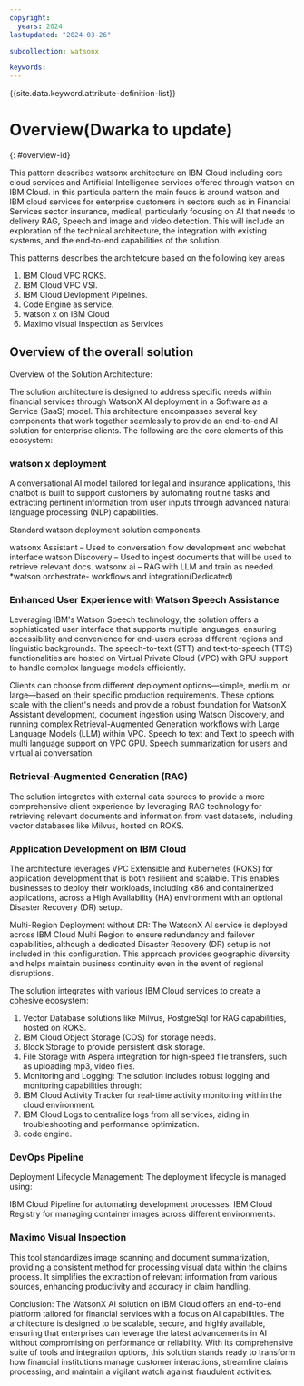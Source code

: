 ```yaml
---
copyright:
  years: 2024
lastupdated: "2024-03-26"

subcollection: watsonx

keywords:
---
```

{{site.data.keyword.attribute-definition-list}}

# Overview(Dwarka to update)

{: #overview-id}

This pattern describes watsonx architecture on IBM Cloud including core cloud services and Artificial Intelligence services offered through watson on IBM Cloud. in this particula pattern the main foucs is around watson and IBM cloud services for enterprise customers in sectors such as in Financial Services sector insurance, medical, particularly focusing on AI that needs to delivery RAG, Speech and image and video detection. This will include an exploration of the technical architecture, the integration with existing systems, and the end-to-end capabilities of the solution.

This patterns describes the architetcure based on the following key areas

1. IBM Cloud VPC ROKS.
2. IBM Cloud  VPC VSI.
3. IBM Cloud Devlopment Pipelines.
4. Code Engine as service.
5. watson x on IBM Cloud
6. Maximo visual Inspection as Services

## Overview of the overall solution

Overview of the Solution Architecture:

The solution architecture is designed to address specific needs within financial services through WatsonX AI deployment in a Software as a Service (SaaS) model. This architecture encompasses several key components that work together seamlessly to provide an end-to-end AI solution for enterprise clients. The following are the core elements of this ecosystem:

### watson x deployment

A conversational AI model tailored for legal and insurance applications, this chatbot is built to support customers by automating routine tasks and extracting pertinent information from user inputs through advanced natural language processing (NLP) capabilities.

Standard watson deployment solution components.

watsonx Assistant – Used to conversation flow development and webchat interface
watson Discovery – Used to ingest documents that will be used to retrieve relevant docs.
watsonx ai – RAG with LLM and train as needed.
*watson orchestrate- workflows and integration(Dedicated)

### Enhanced User Experience with Watson Speech Assistance

Leveraging IBM's Watson Speech technology, the solution offers a sophisticated user interface that supports multiple languages, ensuring accessibility and convenience for end-users across different regions and linguistic backgrounds. The speech-to-text (STT) and text-to-speech (TTS) functionalities are hosted on Virtual Private Cloud (VPC) with GPU support to handle complex language models efficiently.

Clients can choose from different deployment options—simple, medium, or large—based on their specific production requirements. These options scale with the client's needs and provide a robust foundation for WatsonX Assistant development, document ingestion using Watson Discovery, and running complex Retrieval-Augmented Generation workflows with Large Language Models (LLM) within VPC.
Speech to text and Text to speech with multi language support on  VPC GPU. Speech summarization for users and
virtual ai conversation.

### Retrieval-Augmented Generation (RAG)

The solution integrates with external data sources to provide a more comprehensive client experience by leveraging RAG technology for retrieving relevant documents and information from vast datasets, including vector databases like Milvus, hosted on ROKS.

### Application Development on IBM Cloud

The architecture leverages VPC Extensible and Kubernetes (ROKS) for application development that is both resilient and scalable. This enables businesses to deploy their workloads, including x86 and containerized applications, across a High Availability (HA) environment with an optional Disaster Recovery (DR) setup.

Multi-Region Deployment without DR: The WatsonX AI service is deployed across IBM Cloud Multi Region to ensure redundancy and failover capabilities, although a dedicated Disaster Recovery (DR) setup is not included in this configuration. This approach provides geographic diversity and helps maintain business continuity even in the event of regional disruptions.

The solution integrates with various IBM Cloud services to create a cohesive ecosystem:

1. Vector Database solutions like Milvus, PostgreSql for RAG capabilities, hosted on ROKS.
2. IBM Cloud Object Storage (COS) for storage needs.
3. Block Storage to provide persistent disk storage.
4. File Storage with Aspera integration for high-speed file transfers, such as uploading mp3, video  files.
5. Monitoring and Logging: The solution includes robust logging and monitoring capabilities through:
6. IBM Cloud Activity Tracker for real-time activity monitoring within the cloud environment.
7. IBM Cloud Logs to centralize logs from all services, aiding in troubleshooting and performance optimization.
8. code engine.

### DevOps Pipeline

Deployment Lifecycle Management: The deployment lifecycle is managed using:

IBM Cloud Pipeline for automating development processes.
IBM Cloud Registry for managing container images across different environments.

### Maximo Visual Inspection

This tool standardizes image scanning and document summarization, providing a consistent method for processing visual data within the claims process. It simplifies the extraction of relevant information from various sources, enhancing productivity and accuracy in claim handling.

Conclusion:
The WatsonX AI solution on IBM Cloud offers an end-to-end platform tailored for financial services with a focus on AI capabilities. The architecture is designed to be scalable, secure, and highly available, ensuring that enterprises can leverage the latest advancements in AI without compromising on performance or reliability. With its comprehensive suite of tools and integration options, this solution stands ready to transform how financial institutions manage customer interactions, streamline claims processing, and maintain a vigilant watch against fraudulent activities.

